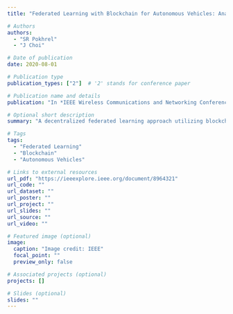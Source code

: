 ```yaml
---
title: "Federated Learning with Blockchain for Autonomous Vehicles: Analysis and Design Challenges"

# Authors
authors:
  - "SR Pokhrel"
  - "J Choi"

# Date of publication
date: 2020-08-01

# Publication type
publication_types: ["2"]  # '2' stands for conference paper

# Publication name and details
publication: "In *IEEE Wireless Communications and Networking Conference (WCNC)*"

# Optional short description
summary: "A decentralized federated learning approach utilizing blockchain for autonomous vehicle networks, addressing design and analysis challenges."

# Tags
tags:
  - "Federated Learning"
  - "Blockchain"
  - "Autonomous Vehicles"

# Links to external resources
url_pdf: "https://ieeexplore.ieee.org/document/8964321"
url_code: ""
url_dataset: ""
url_poster: ""
url_project: ""
url_slides: ""
url_source: ""
url_video: ""

# Featured image (optional)
image:
  caption: "Image credit: IEEE"
  focal_point: ""
  preview_only: false

# Associated projects (optional)
projects: []

# Slides (optional)
slides: ""
---
```

